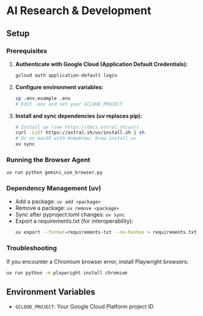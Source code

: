 # AI Research & Development

## Setup

### Prerequisites

1. **Authenticate with Google Cloud (Application Default Credentials):**
   ```bash
   gcloud auth application-default login
   ```

2. **Configure environment variables:**
   ```bash
   cp .env.example .env
   # Edit .env and set your GCLOUD_PROJECT
   ```

3. **Install and sync dependencies (uv replaces pip):**
   ```bash
   # Install uv (see https://docs.astral.sh/uv/)
   curl -LsSf https://astral.sh/uv/install.sh | sh
   # Or on macOS with Homebrew: brew install uv
   uv sync
   ```

### Running the Browser Agent

```bash
uv run python gemini_use_browser.py
```

### Dependency Management (uv)

- Add a package: `uv add <package>`
- Remove a package: `uv remove <package>`
- Sync after pyproject.toml changes: `uv sync`
- Export a requirements.txt (for interoperability):
  ```bash
  uv export --format=requirements-txt --no-hashes > requirements.txt
  ```

### Troubleshooting

If you encounter a Chromium browser error, install Playwright browsers:
```bash
uv run python -m playwright install chromium
```

## Environment Variables

- `GCLOUD_PROJECT`: Your Google Cloud Platform project ID